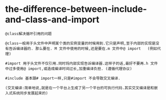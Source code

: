 # the-difference-between-include-and-class-and-import
  
    @class解决循环引用的问题
    
    @class一般用于头文件中声明某个类的实例变量的时候用到.它只是声明,至于内部的实现是没有告诉编译器的. 那么要在. M 文件中使用的时候,还是要在.m 文件中@ import   (例如代理)
		
    #import 用于头文件不仅引用.同时将内部实现告诉编译器.这样子的话,最好不要再.h 文件中过多使用@ import,或造成编译时间过长,加重编译负担. (遵循代理协议)

    #include 基本跟# import一样,只是#import 不会导致交叉编译.
    
    (交叉编译:简单地说,就是在一个平台上生成了另一个平台的可执行代码.其实交叉编译是和嵌入式系统同步发展起来的)
